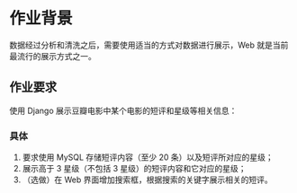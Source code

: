 # 作业背景

数据经过分析和清洗之后，需要使用适当的方式对数据进行展示，Web 就是当前最流行的展示方式之一。

## 作业要求
使用 Django 展示豆瓣电影中某个电影的短评和星级等相关信息：
### 具体
1. 要求使用 MySQL 存储短评内容（至少 20 条）以及短评所对应的星级；
2. 展示高于 3 星级（不包括 3 星级）的短评内容和它对应的星级；
3. （选做）在 Web 界面增加搜索框，根据搜索的关键字展示相关的短评。